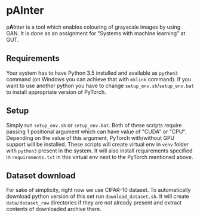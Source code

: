 # p**AI**nter

p**AI**nter is a tool which enables colouring of grayscale images by using GAN. 
It is done as an assignment for "Systems with machine learning" at GUT.

## Requirements

Your system has to have Python 3.5 installed and available as `python3` command 
(on Windows you can achieve that with `mklink` command). If you want to use 
another python you have to change `setup_env.sh`/`setup_env.bat` to install
appropriate version of PyTorch.

## Setup

Simply run `setup_env.sh` or `setup_env.bat`. Both of these scripts require 
passing 1 positional argument which can have value of "CUDA" or "CPU". Depending
on the value of this argument, PyTorch with/without GPU support will be 
installed. These scripts will create virtual env in `venv` folder with `python3`
present in the system. It will also install requirements specified in 
`requirements.txt` in this virtual env next to the PyTorch mentioned above.

## Dataset download

For sake of simplicity, right now we use CIFAR-10 dataset. To automatically 
download python version of this set run `download_dataset.sh`. It will create 
`data/dataset_raw` directories if they are not already present and extract
contents of downloaded archive there.